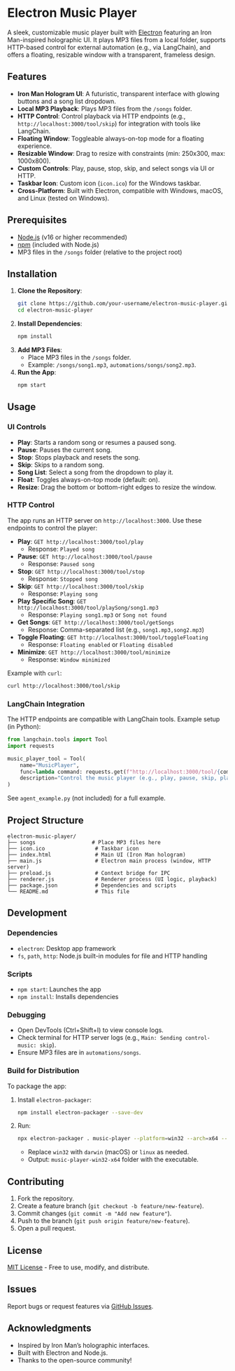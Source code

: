 # Electron Music Player

A sleek, customizable music player built with [Electron](https://www.electronjs.org/) featuring an Iron Man-inspired holographic UI. It plays MP3 files from a local folder, supports HTTP-based control for external automation (e.g., via LangChain), and offers a floating, resizable window with a transparent, frameless design.

## Features
- **Iron Man Hologram UI**: A futuristic, transparent interface with glowing buttons and a song list dropdown.
- **Local MP3 Playback**: Plays MP3 files from the `/songs` folder.
- **HTTP Control**: Control playback via HTTP endpoints (e.g., `http://localhost:3000/tool/skip`) for integration with tools like LangChain.
- **Floating Window**: Toggleable always-on-top mode for a floating experience.
- **Resizable Window**: Drag to resize with constraints (min: 250x300, max: 1000x800).
- **Custom Controls**: Play, pause, stop, skip, and select songs via UI or HTTP.
- **Taskbar Icon**: Custom icon (`icon.ico`) for the Windows taskbar.
- **Cross-Platform**: Built with Electron, compatible with Windows, macOS, and Linux (tested on Windows).

## Prerequisites
- [Node.js](https://nodejs.org/) (v16 or higher recommended)
- [npm](https://www.npmjs.com/) (included with Node.js)
- MP3 files in the `/songs` folder (relative to the project root)

## Installation
1. **Clone the Repository**:
   ```bash
   git clone https://github.com/your-username/electron-music-player.git
   cd electron-music-player
   ```
2. **Install Dependencies**:
   ```bash
   npm install
   ```
3. **Add MP3 Files**:
   - Place MP3 files in the `/songs` folder.
   - Example: `/songs/song1.mp3`, `automations/songs/song2.mp3`.
4. **Run the App**:
   ```bash
   npm start
   ```

## Usage
### UI Controls
- **Play**: Starts a random song or resumes a paused song.
- **Pause**: Pauses the current song.
- **Stop**: Stops playback and resets the song.
- **Skip**: Skips to a random song.
- **Song List**: Select a song from the dropdown to play it.
- **Float**: Toggles always-on-top mode (default: on).
- **Resize**: Drag the bottom or bottom-right edges to resize the window.

### HTTP Control
The app runs an HTTP server on `http://localhost:3000`. Use these endpoints to control the player:
- **Play**: `GET http://localhost:3000/tool/play`
  - Response: `Played song`
- **Pause**: `GET http://localhost:3000/tool/pause`
  - Response: `Paused song`
- **Stop**: `GET http://localhost:3000/tool/stop`
  - Response: `Stopped song`
- **Skip**: `GET http://localhost:3000/tool/skip`
  - Response: `Playing song`
- **Play Specific Song**: `GET http://localhost:3000/tool/playSong/song1.mp3`
  - Response: `Playing song1.mp3` or `Song not found`
- **Get Songs**: `GET http://localhost:3000/tool/getSongs`
  - Response: Comma-separated list (e.g., `song1.mp3,song2.mp3`)
- **Toggle Floating**: `GET http://localhost:3000/tool/toggleFloating`
  - Response: `Floating enabled` or `Floating disabled`
- **Minimize**: `GET http://localhost:3000/tool/minimize`
  - Response: `Window minimized`

Example with `curl`:
```bash
curl http://localhost:3000/tool/skip
```

### LangChain Integration
The HTTP endpoints are compatible with LangChain tools. Example setup (in Python):
```python
from langchain.tools import Tool
import requests

music_player_tool = Tool(
    name="MusicPlayer",
    func=lambda command: requests.get(f"http://localhost:3000/tool/{command}").text,
    description="Control the music player (e.g., play, pause, skip, playSong/song1.mp3)"
)
```
See `agent_example.py` (not included) for a full example.

## Project Structure
```
electron-music-player/
├── songs                  # Place MP3 files here         
├── icon.ico                # Taskbar icon
├── index.html              # Main UI (Iron Man hologram)
├── main.js                 # Electron main process (window, HTTP server)
├── preload.js              # Context bridge for IPC
├── renderer.js             # Renderer process (UI logic, playback)
├── package.json            # Dependencies and scripts
└── README.md               # This file
```

## Development
### Dependencies
- `electron`: Desktop app framework
- `fs`, `path`, `http`: Node.js built-in modules for file and HTTP handling

### Scripts
- `npm start`: Launches the app
- `npm install`: Installs dependencies

### Debugging
- Open DevTools (Ctrl+Shift+I) to view console logs.
- Check terminal for HTTP server logs (e.g., `Main: Sending control-music: skip`).
- Ensure MP3 files are in `automations/songs`.

### Build for Distribution
To package the app:
1. Install `electron-packager`:
   ```bash
   npm install electron-packager --save-dev
   ```
2. Run:
   ```bash
   npx electron-packager . music-player --platform=win32 --arch=x64 --icon=icon.ico
   ```
   - Replace `win32` with `darwin` (macOS) or `linux` as needed.
   - Output: `music-player-win32-x64` folder with the executable.

## Contributing
1. Fork the repository.
2. Create a feature branch (`git checkout -b feature/new-feature`).
3. Commit changes (`git commit -m "Add new feature"`).
4. Push to the branch (`git push origin feature/new-feature`).
5. Open a pull request.

## License
[MIT License](LICENSE) - Free to use, modify, and distribute.

## Issues
Report bugs or request features via [GitHub Issues](https://github.com/your-username/electron-music-player/issues).

## Acknowledgments
- Inspired by Iron Man’s holographic interfaces.
- Built with Electron and Node.js.
- Thanks to the open-source community!
